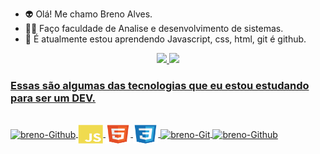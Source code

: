 -  👽 Olá! Me chamo Breno Alves.
 - 👨‍🎓 Faço faculdade de Analise e desenvolvimento de sistemas.
 - 🤖 É atualmente estou aprendendo Javascript, css, html, git é github. 

<div align="center">
  <a href="https://github.com/breno-alv">
  <img height="180em" src="https://github-readme-stats.vercel.app/api?username=breno-alv&show_icons=true&theme=dark&include_all_commits=true&count_private=true"/>
  <img height="180em" src="https://github-readme-stats.vercel.app/api/top-langs/?username=breno-alv&layout=compact&langs_count=7&theme=dark"/>
</div>
  
 ### Essas são algumas das tecnologias que eu estou estudando para ser um DEV.
  <div style="display: inline_block"><br>
  <img align="center" alt="breno-Github" height="30" width="40" src="https://upload.wikimedia.org/wikipedia/commons/2/27/PHP-logo.svg"/>
  <img align="center" alt="breno-Js" height="30" width="40" src="https://raw.githubusercontent.com/devicons/devicon/master/icons/javascript/javascript-plain.svg">
  <img align="center" alt="breno-HTML" height="30" width="40" src="https://raw.githubusercontent.com/devicons/devicon/master/icons/html5/html5-original.svg">
  <img align="center" alt="breno-CSS" height="30" width="40" src="https://raw.githubusercontent.com/devicons/devicon/master/icons/css3/css3-original.svg">
  <img align="center" alt="breno-Git" height="30" width="40" src="https://cdn.jsdelivr.net/gh/devicons/devicon/icons/git/git-original.svg"/>
  <img align="center" alt="breno-Github" height="30" width="40" src="https://cdn.jsdelivr.net/gh/devicons/devicon/icons/github/github-original.svg"/>
 


</div>

